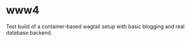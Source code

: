 www4
====
Test build of a container-based wagtail setup with basic blogging and real database backend.
